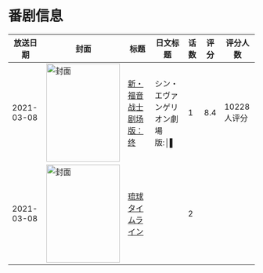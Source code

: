 # 番剧信息

|放送日期|封面|标题|日文标题|话数|评分|评分人数|
|---|---|---|---|---|---|---|
|2021-03-08|<img src="//lain.bgm.tv/pic/cover/c/04/dc/29883_jQ4Hz.jpg" alt="封面" style="width:150px;height:200px;object-fit:cover;">|[新・福音战士剧场版：终](https://bangumi.tv/subject/29883)|シン・エヴァンゲリオン劇場版:│▌|1|8.4|10228人评分|
|2021-03-08|<img src="//lain.bgm.tv/pic/cover/c/b3/f2/536780_9zZN3.jpg" alt="封面" style="width:150px;height:200px;object-fit:cover;">|[琉球タイムライン](https://bangumi.tv/subject/536780)||2|||
